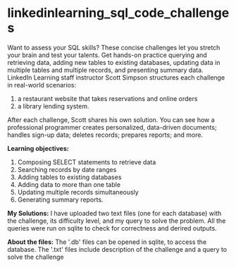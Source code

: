 # linkedinlearning_sql_code_challenges

Want to assess your SQL skills? 
These concise challenges let you stretch your brain and test your talents. 
Get hands-on practice querying and retrieving data, adding new tables to existing databases, updating data in multiple tables and multiple records, and presenting summary data. 
LinkedIn Learning staff instructor Scott Simpson structures each challenge in real-world scenarios: 
  1. a restaurant website that takes reservations and online orders 
  2. a library lending system. 

After each challenge, Scott shares his own solution. 
You can see how a professional programmer creates personalized, data-driven documents; handles sign-up data; deletes records; prepares reports; and more.

**Learning objectives:**

1. Composing SELECT statements to retrieve data
2. Searching records by date ranges
3. Adding tables to existing databases
4. Adding data to more than one table
5. Updating multiple records simultaneously
6. Generating summary reports.

**My Solutions:**
I have uploaded two text files (one for each database) with the challenge, its difficulty level, and my query to solve the problem. 
All the queries were run on sqlite to check for correctness and derired outputs. 


**About the files:**
The '.db' files can be opened in sqlite, to access the database. 
The '.txt' files include description of the challenge and a query to solve the challenge


